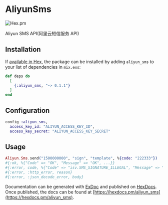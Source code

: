 # AliyunSms

![Hex.pm](https://img.shields.io/hexpm/v/aliyun_sms.svg)

Aliyun SMS API(阿里云短信服务 API)

## Installation

If [available in Hex](https://hex.pm/docs/publish), the package can be installed
by adding `aliyun_sms` to your list of dependencies in `mix.exs`:

```elixir
def deps do
  [
    {:aliyun_sms, "~> 0.1.1"}
  ]
end
```

## Configuration
```elixir
config :aliyun_sms,
  access_key_id: "ALIYUN_ACCESS_KEY_ID",
  access_key_secret: "ALIYUN_ACCESS_KEY_SECRET"
```

## Usage

```elixir
Aliyun.Sms.send("1500000000", "sign", "template", %{code: "222333"})
#{:ok, %{"Code" => "OK", "Message" => "OK", ...}}
#{:error, code, %{"Code" => "isv.SMS_SIGNATURE_ILLEGAL", "Message" => "短信签名不合法"}}
#{:error, :http_error, reason}
#{:error, :json_decode_error, body}
```


Documentation can be generated with [ExDoc](https://github.com/elixir-lang/ex_doc)
and published on [HexDocs](https://hexdocs.pm). Once published, the docs can
be found at [https://hexdocs.pm/aliyun_sms](https://hexdocs.pm/aliyun_sms).

